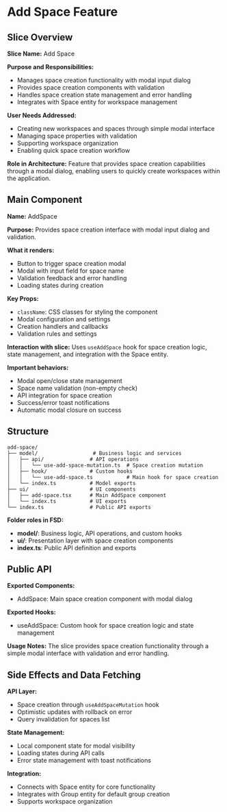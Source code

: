 # Add Space Feature

## Slice Overview

**Slice Name:** Add Space

**Purpose and Responsibilities:**

- Manages space creation functionality with modal input dialog
- Provides space creation components with validation
- Handles space creation state management and error handling
- Integrates with Space entity for workspace management

**User Needs Addressed:**

- Creating new workspaces and spaces through simple modal interface
- Managing space properties with validation
- Supporting workspace organization
- Enabling quick space creation workflow

**Role in Architecture:**
Feature that provides space creation capabilities through a modal dialog, enabling users to quickly create workspaces within the application.

## Main Component

**Name:** AddSpace

**Purpose:** Provides space creation interface with modal input dialog and validation.

**What it renders:**

- Button to trigger space creation modal
- Modal with input field for space name
- Validation feedback and error handling
- Loading states during creation

**Key Props:**

- `className`: CSS classes for styling the component
- Modal configuration and settings
- Creation handlers and callbacks
- Validation rules and settings

**Interaction with slice:**
Uses `useAddSpace` hook for space creation logic, state management, and integration with the Space entity.

**Important behaviors:**

- Modal open/close state management
- Space name validation (non-empty check)
- API integration for space creation
- Success/error toast notifications
- Automatic modal closure on success

## Structure

```
add-space/
├── model/                  # Business logic and services
│   ├── api/               # API operations
│   │   └── use-add-space-mutation.ts  # Space creation mutation
│   ├── hook/              # Custom hooks
│   │   └── use-add-space.ts           # Main hook for space creation
│   └── index.ts           # Model exports
├── ui/                    # UI components
│   ├── add-space.tsx      # Main AddSpace component
│   └── index.ts           # UI exports
└── index.ts               # Public API exports
```

**Folder roles in FSD:**

- **model/**: Business logic, API operations, and custom hooks
- **ui/**: Presentation layer with space creation components
- **index.ts**: Public API definition and exports

## Public API

**Exported Components:**

- AddSpace: Main space creation component with modal dialog

**Exported Hooks:**

- useAddSpace: Custom hook for space creation logic and state management

**Usage Notes:**
The slice provides space creation functionality through a simple modal interface with validation and error handling.

## Side Effects and Data Fetching

**API Layer:**

- Space creation through `useAddSpaceMutation` hook
- Optimistic updates with rollback on error
- Query invalidation for spaces list

**State Management:**

- Local component state for modal visibility
- Loading states during API calls
- Error state management with toast notifications

**Integration:**

- Connects with Space entity for core functionality
- Integrates with Group entity for default group creation
- Supports workspace organization
